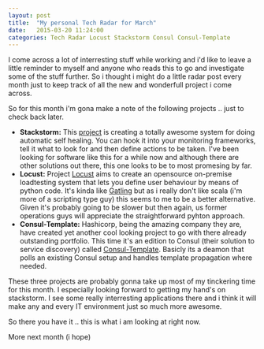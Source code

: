 ```yaml
---
layout: post
title:  "My personal Tech Radar for March"
date:   2015-03-20 11:24:00
categories: Tech Radar Locust Stackstorm Consul Consul-Template
---
```

I come across a lot of interresting stuff while working and i'd like to leave a little reminder to myself and anyone who reads this to go and investigate some of the stuff further.
So i thought i might do a little radar post every month just to keep track of all the new and wonderfull project i come across. 

So for this month i'm gona make a note of the following projects .. just to check back later. 

- __Stackstorm:__ This [project](http://stackstorm.com/) is creating a totally awesome system for doing automatic self healing. You can hook it into your monitoring frameworks, tell it what to look for and then define actions to be taken. I've been looking for software like this for a while now and although there are other solutions out there, this one looks to be to most promesing by far. 
- **Locust:** Project [Locust](http://locust.io/) aims to create an opensource on-premise loadtesting system that lets you define user behaviour by means of python code. It's kinda like [Gatling](http://gatling.io) but as i really don't like scala (i'm more of a scripting type guy) this seems to me to be a better alternative. Given it's probably going to be slower but then again, us former operations guys will appreciate the straightforward pyhton approach.
- **Consul-Template:** Hashicorp, being the amazing company they are, have created yet another cool looking project to go with there already outstanding portfolio. This time it's an edition to Consul (their solution to service discovery) called [Consul-Template](https://github.com/hashicorp/consul-template). Basicly its a deamon that polls an existing Consul setup and handles template propagation where needed. 

These three projects are probably gonna take up most of my tinckering time for this month. I especially looking forward to getting my hand's on stackstorm. I see some really interresting applications there and i think it will make any and every IT environment just so much more awesome. 

So there you have it .. this is what i am looking at right now.

More next month (i hope)


